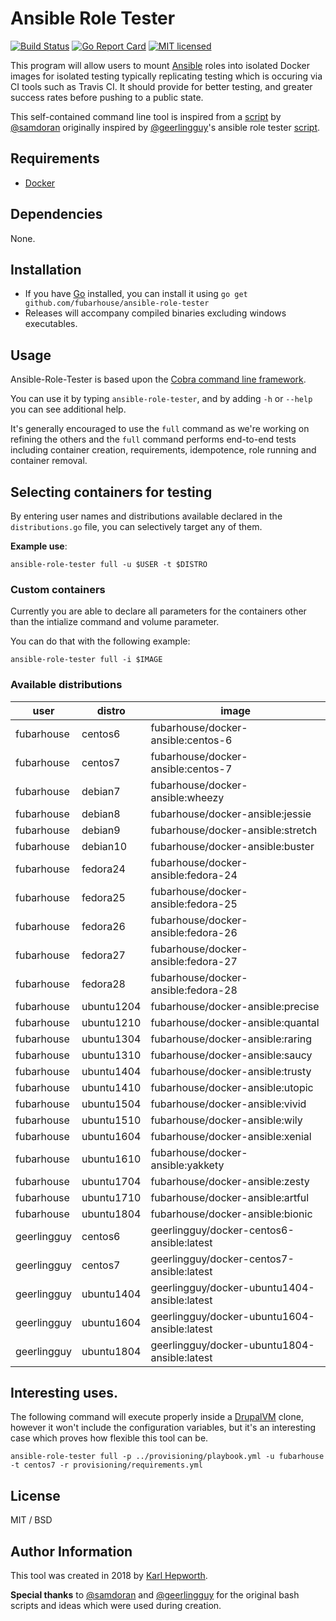 # Ansible Role Tester

[![Build Status](https://img.shields.io/travis/fubarhouse/ansible-role-tester/master.svg?style=for-the-badge)](https://travis-ci.org/fubarhouse/ansible-role-tester)
[![Go Report Card](https://goreportcard.com/badge/github.com/fubarhouse/ansible-role-tester?style=for-the-badge)](https://goreportcard.com/report/github.com/fubarhouse/ansible-role-tester)
[![MIT licensed](https://img.shields.io/badge/license-MIT-blue.svg?style=for-the-badge)](https://raw.githubusercontent.com/fubarhouse/ansible-role-tester/master/LICENSE)

This program will allow users to mount [Ansible](https://docs.ansible.com/ansible/latest/installation_guide/intro_installation.html) roles into isolated Docker images for isolated testing typically replicating testing which is occuring via CI tools such as Travis CI. It should provide for better testing, and greater success rates before pushing to a public state.

This self-contained command line tool is inspired from a [script](https://gist.github.com/samdoran/c3d392ee697881fa33a1d1a65814a07b) by [@samdoran](https://github.com/samdoran) originally inspired by [@geerlingguy](https://github.com/geerlingguy)'s ansible role tester [script](https://gist.github.com/geerlingguy/73ef1e5ee45d8694570f334be385e181).

## Requirements

  * [Docker](https://www.docker.com/)

## Dependencies

None.

## Installation

  * If you have [Go](https://golang.org/) installed, you can install it using `go get github.com/fubarhouse/ansible-role-tester`
  * Releases will accompany compiled binaries excluding windows executables.
  
## Usage

Ansible-Role-Tester is based upon the [Cobra command line framework](https://github.com/spf13/cobra).

You can use it by typing `ansible-role-tester`, and by adding `-h` or `--help` you can see additional help.

It's generally encouraged to use the `full` command as we're working on refining the others and the `full` command performs end-to-end tests including container creation, requirements, idempotence, role running and container removal.

## Selecting containers for testing

By entering user names and distributions available declared in the `distributions.go` file, you can selectively target any of them.

**Example use**:

````
ansible-role-tester full -u $USER -t $DISTRO
````

### Custom containers

Currently you are able to declare all parameters for the containers other than the intialize command and volume parameter.

You can do that with the following example:

````
ansible-role-tester full -i $IMAGE
````

### Available distributions

| user        | distro     | image                                        |
| ----------- | ---------- | -------------------------------------------- |
| fubarhouse  | centos6    | fubarhouse/docker-ansible:centos-6           |
| fubarhouse  | centos7    | fubarhouse/docker-ansible:centos-7           |
| fubarhouse  | debian7    | fubarhouse/docker-ansible:wheezy             |
| fubarhouse  | debian8    | fubarhouse/docker-ansible:jessie             |
| fubarhouse  | debian9    | fubarhouse/docker-ansible:stretch            |
| fubarhouse  | debian10   | fubarhouse/docker-ansible:buster             |
| fubarhouse  | fedora24   | fubarhouse/docker-ansible:fedora-24          |
| fubarhouse  | fedora25   | fubarhouse/docker-ansible:fedora-25          |
| fubarhouse  | fedora26   | fubarhouse/docker-ansible:fedora-26          |
| fubarhouse  | fedora27   | fubarhouse/docker-ansible:fedora-27          |
| fubarhouse  | fedora28   | fubarhouse/docker-ansible:fedora-28          |
| fubarhouse  | ubuntu1204 | fubarhouse/docker-ansible:precise            |
| fubarhouse  | ubuntu1210 | fubarhouse/docker-ansible:quantal            |
| fubarhouse  | ubuntu1304 | fubarhouse/docker-ansible:raring             |
| fubarhouse  | ubuntu1310 | fubarhouse/docker-ansible:saucy              |
| fubarhouse  | ubuntu1404 | fubarhouse/docker-ansible:trusty             |
| fubarhouse  | ubuntu1410 | fubarhouse/docker-ansible:utopic             |
| fubarhouse  | ubuntu1504 | fubarhouse/docker-ansible:vivid              |
| fubarhouse  | ubuntu1510 | fubarhouse/docker-ansible:wily               |
| fubarhouse  | ubuntu1604 | fubarhouse/docker-ansible:xenial             |
| fubarhouse  | ubuntu1610 | fubarhouse/docker-ansible:yakkety            |
| fubarhouse  | ubuntu1704 | fubarhouse/docker-ansible:zesty              |
| fubarhouse  | ubuntu1710 | fubarhouse/docker-ansible:artful             |
| fubarhouse  | ubuntu1804 | fubarhouse/docker-ansible:bionic             |
| geerlingguy | centos6    | geerlingguy/docker-centos6-ansible:latest    |
| geerlingguy | centos7    | geerlingguy/docker-centos7-ansible:latest    |
| geerlingguy | ubuntu1404 | geerlingguy/docker-ubuntu1404-ansible:latest |
| geerlingguy | ubuntu1604 | geerlingguy/docker-ubuntu1604-ansible:latest |
| geerlingguy | ubuntu1804 | geerlingguy/docker-ubuntu1804-ansible:latest |

## Interesting uses.

The following command will execute properly inside a [DrupalVM](https://github.com/geerlingguy/drupal-vm) clone, however it won't include the configuration variables, but it's an interesting case which proves how flexible this tool can be.

````
ansible-role-tester full -p ../provisioning/playbook.yml -u fubarhouse -t centos7 -r provisioning/requirements.yml 
````

## License

MIT / BSD

## Author Information

This tool was created in 2018 by [Karl Hepworth](https://twitter.com/fubarhouse).

**Special thanks** to [@samdoran](https://github.com/samdoran) and [@geerlingguy](https://github.com/geerlingguy) for the original bash scripts and ideas which were used during creation.